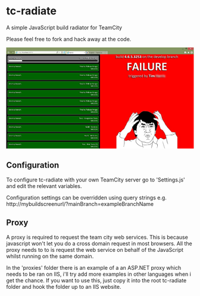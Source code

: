 tc-radiate
==========
A simple JavaScript build radiator for TeamCity

Please feel free to fork and hack away at the code.

![Screenshot](screenshot.jpg "Screenshot")

Configuration
-------------
To configure tc-radiate with your own TeamCity server go to 'Settings.js' and edit the relevant variables.

Configuration settings can be overridden using query strings e.g. http://mybuildscreenurl/?mainBranch=exampleBranchName

Proxy
-----
A proxy is required to request the team city web services. This is because javascript won't let you do a cross domain request in most browsers. All the proxy needs to to is request the web service on behalf of the JavaScript whilst running on the same domain.

In the 'proxies' folder there is an example of a an ASP.NET proxy which needs to be ran on IIS, i'll try add more examples in other languages when i get the chance.
If you want to use this, just copy it into the root tc-radiate folder and hook the folder up to an IIS website.
